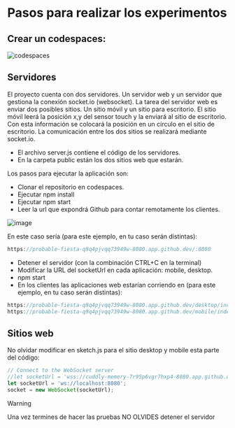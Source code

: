 # Pasos para realizar los experimentos

## Crear un codespaces:

![codespaces](https://github.com/user-attachments/assets/97d7b532-42c4-4a97-a0d3-b8ff335b0ebe)

## Servidores

El proyecto cuenta con dos servidores. Un servidor web y un servidor 
que gestiona la conexión socket.io (websocket). La tarea del servidor web es enviar dos 
posibles sitios. Un sitio móvil y un sitio para escritorio. El sitio 
móvil leerá la posición x,y del sensor touch y la enviará al sitio 
de escritorio. Con esta información se colocará la posición 
en un círculo en el sitio de escritorio. La comunicación entre los 
dos sitios se realizará mediante socket.io.

* El archivo server.js contiene el código de los servidores.
* En la carpeta public están los dos sitios web que estarán.

Los pasos para ejecutar la aplicación son:

* Clonar el repositorio en codespaces.
* Ejecutar npm install
* Ejecutar npm start
* Leer la url que expondrá Github para contar remotamente los clientes.

![image](https://github.com/user-attachments/assets/a6ad0e38-a74c-4219-970d-ceb4474b5321)

En este caso sería (para este ejemplo, en tu caso serán distintas):

``` js
https://probable-fiesta-q9q4pjvqq73949w-8080.app.github.dev/:8080
``` 

* Detener el servidor (con la combinación CTRL+C en la terminal)
* Modificar la URL del socketUrl en cada aplicación: mobile, desktop.
* npm start
* En los clientes las aplicaciones web estarían corriendo en (para este ejemplo, en tu caso serán distintas):

``` js
https://probable-fiesta-q9q4pjvqq73949w-8080.app.github.dev/desktop/index.html
https://probable-fiesta-q9q4pjvqq73949w-8080.app.github.dev/mobile/index.html
```

## Sitios web

No olvidar modificar en sketch.js para el sitio desktop y mobile esta parte 
del código:

``` js
// Connect to the WebSocket server
//let socketUrl = 'wss://cuddly-memory-7r95p6vgr7hxp4-8080.app.github.dev/:8080';
let socketUrl = 'ws://localhost:8080';
socket = new WebSocket(socketUrl);
```

> [!WARNING]  
> Una vez termines de hacer las pruebas NO OLVIDES detener el servidor



